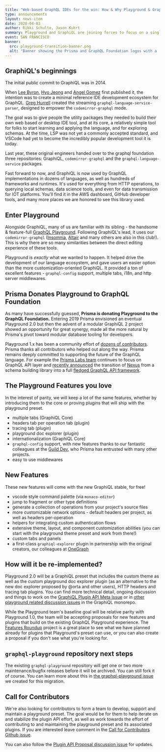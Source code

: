 ```yaml
---
title: "Web-based GraphQL IDEs for the win: How & Why Playground & GraphiQL are joining forces"
type: announcements
layout: news-item
date: 2020-04-03
author: Rikki Schulte, Jason Kuhrt
summary: Playground and GraphiQL are joining forces to focus on a single codebase
event: SAN FRANCISCO
banner:
  src: playground-transition-banner.png
  alt: "Banner showing the Prisma and GraphQL Foundation logos with a :handshake: emoji between them"
---
```


## GraphiQL's beginnings

The initial public commit to GraphiQL was in 2014.

When [Lee Byron](https://github.com/leebyron), [Hyo Jeong](https://github.com/asiandrummer) and [Angel Gomez](https://github.com/AGS-) first published it, the intention was to create a minimal reference IDE development ecosystem for GraphQL. [Greg Hurrell](https://github.com/wincent) created the streaming `graphql-language-service-parser`, designed to empower the `codemirror-graphql` mode.

The goal was to give people the utility packages they needed to build their own web based or desktop IDE tool, and at its core, a relatively simple tool for folks to start learning and applying the language, and for exploring schemas. At the time, LSP was not yet a commonly accepted standard, and VSCode had yet to become the incredibly popular development tool it is today.

Last year, these original engineers handed over to the graphql foundation three repositories: GraphiQL, `codemirror-graphql` and the `graphql-language-service` packages.

Fast forward to now, and GraphiQL is now used by GraphQL implementations in dozens of languages, as well as hundreds of frameworks and runtimes. It's used for everything from HTTP operations, to querying local schemas, data science tools, and even for data transmission for IOT platforms. You'll find it in the AWS dashboard, GitHub developer tools, and many more places we are honored to see this library used.

## Enter Playground

Alongside GraphiQL, many of us are familiar with its sibling - the handsome & feature-full [GraphQL Playground](https://github.com/prisma-labs/graphql-playground). Following GraphiQL's lead, it uses our `codemirror-graphql` ([Insomnia](https://insomnia.rest/graphql/), [Altair](https://altair.sirmuel.design/) and many others are also in this club!). This is why there are so many similarities between the direct editing experience of these tools.

Playground is _exactly_ what we wanted to happen. It helped drive the development of our language ecosystem, and gave users an easier option than the more customization-oriented GraphiQL. It provided a ton of excellent features - `graphql-config` support, multiple tabs, i18n, and http server middlewares.

## Prisma Donates Playground to GraphQL Foundation

As many have successfully guessed, **Prisma _is_ donating Playground to the GraphQL Foundation.** Entering 2019 Prisma envisioned an eventual Playground 2.0 but then the advent of a modular GraphiQL 2 project showed an opportunity for great synergy, made all the more natural by Prisma's pivot toward modular database tooling for developers.

Playground 1.x has been a community effort of [dozens of contributors](https://github.com/prisma-labs/graphql-playground/graphs/contributors). Prisma thanks all contributors who helped out along the way. Prisma remains deeply committed to supporting the future of the GraphQL language. For example the [Prisma Labs team](https://github.com/prisma-labs) continues to focus on GraphQL API layer and [recently announced](https://github.com/prisma-labs/nexus/issues/373) the transition of [Nexus](https://nexus.js.org/) from a schema building library into a full [fledged GraphQL API framework](https://www.nexusjs.org).

## The Playground Features you love

In the interest of parity, we will keep a lot of the same features, whether by introducing them to the core or proving plugins that will ship with the playground preset.

- multiple tabs (GraphiQL Core)
- headers tab per operation tab (plugin)
- tracing tab (plugin)
- playground doc explorer (plugin)
- internationalization (GraphiQL Core)
- `graphql-config` support, with new features thanks to our fantastic colleagues at the [Guild Dev](https://github.com/orgs/the-guild-org/people), who Prisma has entrusted with many other projects.
- easy to use middlewares

## New Features

These new features will come with the new GraphiQL stable, for free!

- vscode style command palette (via `monaco-editor`)
- jump to fragment or other type definitions
- generate a collection of operations from your project's source files
- more customizable network options - default headers per project, as well as headers per-operation
- helpers for integrating custom authentication flows
- extensive theme, layout, and component customization abilities (you can start with the playground theme preset and work from there!)
- custom tabs and panels
- a first-class `graphiql-explorer` plugin in partnership with the original creators, our colleagues at [OneGraph](https://www.onegraph.com/)

## How will it be re-implemented?

Playground 2.0 will be a GraphiQL preset that includes the custom theme as well as the custom playground doc explorer plugin (as an alternative to the new doc explorer proposed by @orta and other users), HTTP headers and tracing tab plugins. You can find more technical detail, ongoing discussion and things to work on the [GraphiQL Plugin API Meta Issue](https://github.com/graphql/graphiql/issues/983) or in [other playground related discussion issues](https://github.com/graphql/graphiql/issues?q=label%3Agraphql-playground-preset) in the GraphiQL monorepo.

While the Playground team's baseline goal will be relative parity with Playground 1.0, the team will be accepting proposals for new features and plugins that build on the existing GraphQL Playground experience. The [Features Roundup](https://github.com/graphql/graphiql/projects/10) project is a great place to see what we have planned already for plugins that Playground's preset can use, or you can also create a proposal if you don't see what you're looking for.

## `graphql-playground` repository next steps

The existing `graphql-playground` repository will get one or two more maintenance/bugfix releases before it will be archived. You can still fork it of course. You can learn more about this in [the graphql-playground issue](https://github.com/prisma-labs/graphql-playground/issues/1143) we created for this migration.

## Call for Contributors

We're also looking for contributors to form a team to develop, support and maintain a playground preset. The goal would be for them to help iterate on and stabilize the plugin API effort, as well as work towards the effort of contributing to and maintaining the playground preset and its associated plugins. If you are interested leave comment in the [Call for Contributors Github issue](https://github.com/graphql/graphiql/issues/1443).

You can also follow the [Plugin API Proposal discussion issue](https://github.com/graphql/graphiql/issues/983) for updates.
